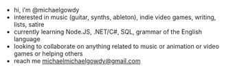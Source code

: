 -  hi, i’m @michaelgowdy
-  interested in music (guitar, synths, ableton), indie video games, writing, lists, satire
-  currently learning Node.JS, .NET/C#, SQL, grammar of the English language
-  looking to collaborate on anything related to music or animation or video games or helping others
-  reach me michaelmichaelgowdy@gmail.com

<!---
michaelgowdy/michaelgowdy is a ✨ special ✨ repository because its `README.md` (this file) appears on your GitHub profile.
You can click the Preview link to take a look at your changes.
--->
